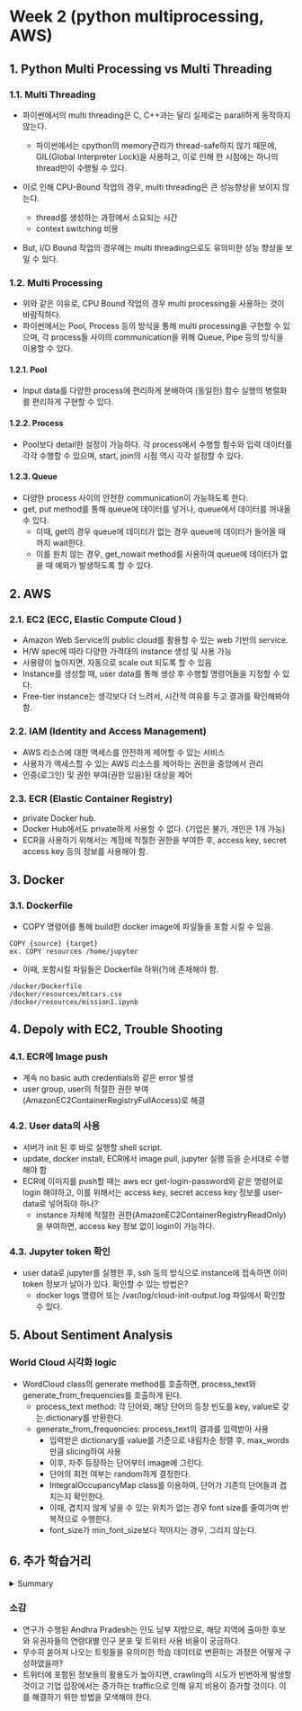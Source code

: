 # Week 2 (python multiprocessing, AWS)

## 1. Python Multi Processing vs Multi Threading
### 1.1. Multi Threading
- 파이썬에서의 multi threading은 C, C++과는 달리 실제로는 parall하게 동작하지 않는다. 
    - 파이썬에서는 cpython의 memory관리가 thread-safe하지 않기 때문에, GIL(Global Interpreter Lock)을 사용하고, 이로 인해 한 시점에는 하나의 thread만이 수행될 수 있다. 

- 이로 인해 CPU-Bound 작업의 경우, multi threading은 큰 성능향상을 보이지 않는다.   
    - thread를 생성하는 과정에서 소요되는 시간 
    - context switching 비용

- But, I/O Bound 작업의 경우에는 multi threading으로도 유의미한 성능 향상을 보일 수 있다.

### 1.2. Multi Processing
- 위와 같은 이유로, CPU Bound 작업의 경우 multi processing을 사용하는 것이 바람직하다.
- 파이썬에서는 Pool, Process 등의 방식을 통해 multi processing을 구현할 수 있으며, 각 process들 사이의 communication을 위해 Queue, Pipe 등의 방식을 이용할 수 있다.

#### 1.2.1. Pool
- Input data를 다양한 process에 편리하게 분배하여 (동일한) 함수 실행의 병렬화를 편리하게 구현할 수 있다. 

#### 1.2.2. Process
- Pool보다 detail한 설정이 가능하다. 각 process에서 수행할 함수와 입력 데이터를 각각 수행할 수 있으며, start, join의 시점 역시 각각 설정할 수 있다.

#### 1.2.3. Queue
- 다양한 process 사이의 안전한 communication이 가능하도록 한다. 
- get, put method를 통해 queue에 데이터를 넣거나, queue에서 데이터를 꺼내올 수 있다.
    - 이때, get의 경우 queue에 데이터가 없는 경우 queue에 데이터가 들어올 때 까지 wait한다.
    - 이를 원치 않는 경우, get_nowait method를 사용하여 queue에 데이터가 없을 때 예외가 발생하도록 할 수 있다.

## 2. AWS
### 2.1. EC2 (ECC, Elastic Compute Cloud )
- Amazon Web Service의 public cloud를 활용할 수 있는 web 기반의 service.
- H/W spec에 따라 다양한 가격대의 instance 생성 및 사용 가능
- 사용량이 높아지면, 자동으로 scale out 되도록 할 수 있음
- Instance를 생성할 때, user data를 통해 생성 후 수행할 명령어들을 지정할 수 있다.
- Free-tier instance는 생각보다 더 느려서, 시간적 여유를 두고 결과를 확인해봐야 함.

### 2.2. IAM (Identity and Access Management)
- AWS 리소스에 대한 액세스를 안전하게 제어할 수 있는 서비스 
- 사용자가 액세스할 수 있는 AWS 리소스를 제어하는 권한을 중앙에서 관리
- 인증(로그인) 및 권한 부여(권한 있음)된 대상을 제어

### 2.3. ECR (Elastic Container Registry)
- private Docker hub. 
- Docker Hub에서도 private하게 사용할 수 없다. (기업은 불가, 개인은 1개 가능)
- ECR을 사용하기 위해서는 계정에 적절한 권한을 부여한 후, access key, secret access key 등의 정보를 사용해야 함.

## 3. Docker
### 3.1. Dockerfile
- COPY 명령어를 통해 build한 docker image에 파일들을 포함 시킬 수 있음.
```
COPY {source} {target}
ex. COPY resources /home/jupyter

```
- 이때, 포함시킬 파일들은 Dockerfile 하위(?)에 존재해야 함.
```
/docker/Dockerfile
/docker/resources/mtcars.csv
/docker/resources/mission1.ipynb
```

## 4. Depoly with EC2, Trouble Shooting
### 4.1. ECR에 Image push
- 계속 no basic auth credentials와 같은 error 발생
- user group, user의 적절한 권한 부여(AmazonEC2ContainerRegistryFullAccess)로 해결 

### 4.2. User data의 사용
- 서버가 init 된 후 바로 실행할 shell script.
- update, docker install, ECR에서 image pull, jupyter 실행 등을 순서대로 수행해야 함
- ECR에 이미지를 push할 때는 aws ecr get-login-password와 같은 명령어로 login 해야하고, 이를 위해서는 access key, secret access key 정보를 user-data로 넣어줘야 하나?
    - instance 자체에 적절한 권한(AmazonEC2ContainerRegistryReadOnly)을 부여하면, access key 정보 없이 login이 가능하다. 

### 4.3. Jupyter token 확인
- user data로 jupyter를 실행한 후, ssh 등의 방식으로 instance에 접속하면 이미 token 정보가 날아가 있다. 확인할 수 있는 방법은?
    - docker logs 명령어 또는 /var/log/cloud-init-output.log 파일에서 확인할 수 있다. 

## 5. About Sentiment Analysis
### World Cloud 시각화 logic
- WordCloud class의 generate method를 호출하면, process_text와 generate_from_frequencies를 호출하게 된다.
    - process_text method: 각 단어와, 해당 단어의 등장 빈도를 key, value로 갖는 dictionary를 반환한다.
    - generate_from_frequencies: process_text의 결과를 입력받아 사용 
        - 입력받은 dictionary를 value를 기준으로 내림차순 정렬 후, max_words만큼 slicing하여 사용
        - 이후, 자주 등장하는 단어부터 image에 그린다. 
        - 단어의 회전 여부는 random하게 결정한다.
        - IntegralOccupancyMap class를 이용하여, 단어가 기존의 단어들과 겹치는지 확인한다.
        - 이때, 겹치지 않게 넣을 수 있는 위치가 없는 경우 font size를 줄여가며 반복적으로 수행한다.
        - font_size가 min_font_size보다 작아지는 경우, 그리지 않는다.
        
## 6. 추가 학습거리
<details><summary>Summary</summary> 

Introduction   

In the present scenario, social media network plays a significant role in sharing information between individuals. This incorporates information about news and events that are presently occurring in the real world. Anticipating election results is presently turning in to a fascinating research topic through social media. In this article, we proposed a strategy to anticipate election results by consolidating sub-event discovery and sentimental analysis in micro blogs to break down as well as imagine political inclinations un covered by those social media users

Methodology

This approach discovers and investigates sentimental data from micro-blogs to anticipate the popularity of contestants. In general, many organizations and media houses conduct prepoll review and expert’s perspectives to anticipate the result of the election, but for our model, we use twitter data to predict the result of an election by gathering twitter information and evaluate it to anticipate the result of the election by analyzing the sentiment of twitter information about the contestants.

Results

The number of seats won by the first, second and the third party in AP Assembly Election 2019 has been deter-mined by utilizing PSS’s of these parties by means of equation(2),(3), and(4), respectively. In Table 2 actual results of the election and our model prediction results are shown and these outcomes are very close to actual results. We utilized SVM with 15-fold cross-validation, for sentiment polarity classification utilizing our training set, which gives us the precision of 94.2%. There are 7500 tuples in our training data set, with 3750 positive tweets and 3750 negative tweets.

Conclusions

Our outcomes state that the proposed model can precisely forecast the election results with accuracy (94.2 %) over the given baselines. The experimental outcomes are very closer to actual election results and contrasted with conventional strategies utilized by various survey agencies for exit polls and approval of results demonstrated that social media data can foresee with better exactness.

Discussion

In the future we might want to expand this work into different areas and nations of the reality where Twitter is picking up prevalence as a political battling tool and where politicians and individuals are turning towards micro-blogs for political communicates and data. We would likewise expand this research into various fields other than general elections and from politicians to state organizations.
</details>

### 소감
 - 연구가 수행된 Andhra Pradesh는 인도 남부 지방으로, 해당 지역에 출마한 후보와 유권자들의 연령대별 인구 분포 및 트위터 사용 비율이 궁금하다. 
- 무수히 쏟아져 나오는 트윗들을 유의미한 학습 데이터로 변환하는 과정은 어떻게 구성하였을까?
- 트위터에 포함된 정보들의 활용도가 높아지면, crawling의 시도가 빈번하게 발생할 것이고 기업 입장에서는 증가하는 traffic으로 인해 유지 비용이 증가할 것이다. 이를 해결하기 위한 방법을 모색해야 한다.